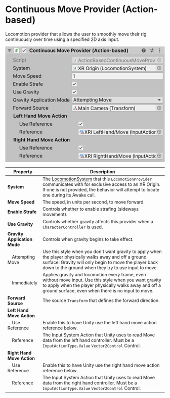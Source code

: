 # Continuous Move Provider (Action-based)

Locomotion provider that allows the user to smoothly move their rig continuously over time using a specified 2D axis input.

![ActionBasedContinuousMoveProvider](images/continuous-move-provider-action-based.png)

| **Property** | **Description** |
|--|--|
| **System** | The [LocomotionSystem](locomotion-system.md) that this `LocomotionProvider` communicates with for exclusive access to an XR Origin. If one is not provided, the behavior will attempt to locate one during its Awake call. |
| **Move Speed** | The speed, in units per second, to move forward. |
| **Enable Strafe** | Controls whether to enable strafing (sideways movement). |
| **Use Gravity** | Controls whether gravity affects this provider when a `CharacterController` is used. |
| **Gravity Application Mode** | Controls when gravity begins to take effect. |
| &emsp;Attempting Move | Use this style when you don't want gravity to apply when the player physically walks away and off a ground surface. Gravity will only begin to move the player back down to the ground when they try to use input to move. |
| &emsp;Immediately | Applies gravity and locomotion every frame, even without move input. Use this style when you want gravity to apply when the player physically walks away and off a ground surface, even when there is no input to move. |
| **Forward Source** | The source `Transform` that defines the forward direction. |
| **Left Hand Move Action** | |
| &emsp;Use Reference | Enable this to have Unity use the left hand move action reference below. |
| &emsp;Reference | The Input System Action that Unity uses to read Move data from the left hand controller. Must be a `InputActionType.Value` `Vector2Control` Control. |
| **Right Hand Move Action** | |
| &emsp;Use Reference | Enable this to have Unity use the right hand move action reference below. |
| &emsp;Reference | The Input System Action that Unity uses to read Move data from the right hand controller. Must be a `InputActionType.Value` `Vector2Control` Control. |
